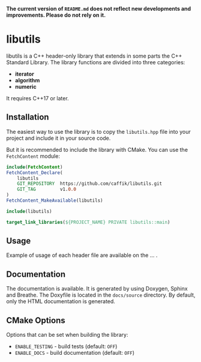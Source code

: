 **The current version of `README.md` does not reflect new developments and improvements. Please do not rely on it.**
# libutils

libutils is a C++ header-only library that extends in some parts the C++ Standard Library.
The library functions are divided into three categories:

- **iterator**
- **algorithm**
- **numeric**

It requires C++17 or later.

## Installation

The easiest way to use the library is to copy the `libutils.hpp` file into your project and include it in your source code.

But it is recommended to include the library with CMake. You can use the `FetchContent` module:

```cmake
include(FetchContent)
FetchContent_Declare(
    libutils
    GIT_REPOSITORY  https://github.com/caffik/libutils.git
    GIT_TAG         v1.0.0
)
FetchContent_MakeAvailable(libutils)

include(libutils)

target_link_libraries(${PROJECT_NAME} PRIVATE libutils::main)
```

## Usage

Example of usage of each header file are available on the ... .

## Documentation

The documentation is available. It is generated by using Doxygen, Sphinx and Breathe. The Doxyfile is located in the 
`docs/source` directory. By default, only the HTML documentation is generated. 

## CMake Options

Options that can be set when building the library: 
- `ENABLE_TESTING` - build tests (default: `OFF`)
- `ENABLE_DOCS` - build documentation (default: `OFF`)